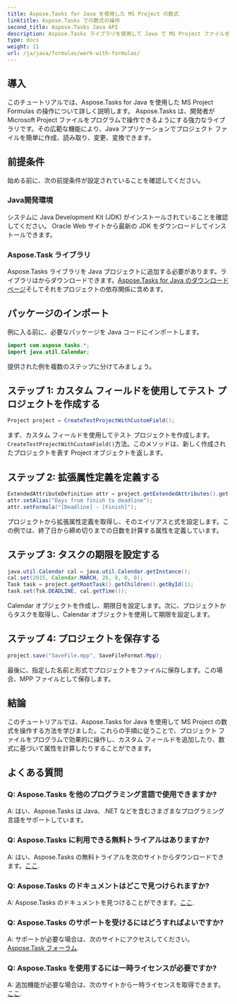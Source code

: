```yaml
---
title: Aspose.Tasks for Java を使用した MS Project の数式
linktitle: Aspose.Tasks での数式の操作
second_title: Aspose.Tasks Java API
description: Aspose.Tasks ライブラリを使用して Java で MS Project ファイルを操作する方法を学びます。属性を簡単に作成、変更、計算できます。
type: docs
weight: 11
url: /ja/java/formulas/work-with-formulas/
---
```

## 導入
このチュートリアルでは、Aspose.Tasks for Java を使用した MS Project Formulas の操作について詳しく説明します。 Aspose.Tasks は、開発者が Microsoft Project ファイルをプログラムで操作できるようにする強力なライブラリです。その広範な機能により、Java アプリケーションでプロジェクト ファイルを簡単に作成、読み取り、変更、変換できます。
## 前提条件
始める前に、次の前提条件が設定されていることを確認してください。
### Java開発環境
システムに Java Development Kit (JDK) がインストールされていることを確認してください。 Oracle Web サイトから最新の JDK をダウンロードしてインストールできます。
### Aspose.Task ライブラリ
Aspose.Tasks ライブラリを Java プロジェクトに追加する必要があります。ライブラリはからダウンロードできます。[Aspose.Tasks for Java のダウンロード ページ](https://releases.aspose.com/tasks/java/)そしてそれをプロジェクトの依存関係に含めます。

## パッケージのインポート
例に入る前に、必要なパッケージを Java コードにインポートします。
```java
import com.aspose.tasks.*;
import java.util.Calendar;
```

提供された例を複数のステップに分けてみましょう。
## ステップ 1: カスタム フィールドを使用してテスト プロジェクトを作成する
```java
Project project = CreateTestProjectWithCustomField();
```
まず、カスタム フィールドを使用してテスト プロジェクトを作成します。`CreateTestProjectWithCustomField()`方法。このメソッドは、新しく作成されたプロジェクトを表す Project オブジェクトを返します。
## ステップ 2: 拡張属性定義を定義する
```java
ExtendedAttributeDefinition attr = project.getExtendedAttributes().get(0);
attr.setAlias("Days from finish to deadline");
attr.setFormula("[Deadline] - [Finish]");
```
プロジェクトから拡張属性定義を取得し、そのエイリアスと式を設定します。この例では、終了日から締め切りまでの日数を計算する属性を定義しています。
## ステップ 3: タスクの期限を設定する
```java
java.util.Calendar cal = java.util.Calendar.getInstance();
cal.set(2015, Calendar.MARCH, 26, 8, 0, 0);
Task task = project.getRootTask().getChildren().getById(1);
task.set(Tsk.DEADLINE, cal.getTime());
```
Calendar オブジェクトを作成し、期限日を設定します。次に、プロジェクトからタスクを取得し、Calendar オブジェクトを使用して期限を設定します。
## ステップ 4: プロジェクトを保存する
```java
project.save("SaveFile.mpp", SaveFileFormat.Mpp);
```
最後に、指定した名前と形式でプロジェクトをファイルに保存します。この場合、MPP ファイルとして保存します。

## 結論
このチュートリアルでは、Aspose.Tasks for Java を使用して MS Project の数式を操作する方法を学びました。これらの手順に従うことで、プロジェクト ファイルをプログラムで効果的に操作し、カスタム フィールドを追加したり、数式に基づいて属性を計算したりすることができます。

## よくある質問
### Q: Aspose.Tasks を他のプログラミング言語で使用できますか?
A: はい、Aspose.Tasks は Java、.NET などを含むさまざまなプログラミング言語をサポートしています。
### Q: Aspose.Tasks に利用できる無料トライアルはありますか?
 A: はい、Aspose.Tasks の無料トライアルを次のサイトからダウンロードできます。[ここ](https://releases.aspose.com/).
### Q: Aspose.Tasks のドキュメントはどこで見つけられますか?
 A: Aspose.Tasks のドキュメントを見つけることができます。[ここ](https://reference.aspose.com/tasks/java/).
### Q: Aspose.Tasks のサポートを受けるにはどうすればよいですか?
 A: サポートが必要な場合は、次のサイトにアクセスしてください。[Aspose.Task フォーラム](https://forum.aspose.com/c/tasks/15).
### Q: Aspose.Tasks を使用するには一時ライセンスが必要ですか?
A: 追加機能が必要な場合は、次のサイトから一時ライセンスを取得できます。[ここ](https://purchase.aspose.com/temporary-license/).